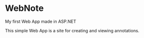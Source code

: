 # WebNote
My first Web App made in ASP.NET 

This simple Web App is a site for creating and viewing annotations.
